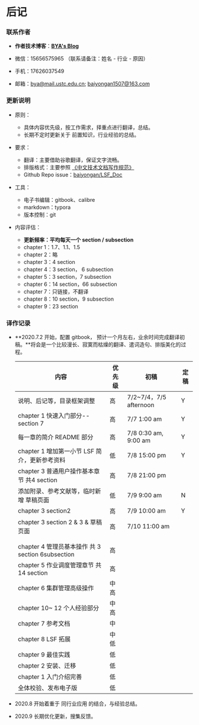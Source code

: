 # 后记

### 联系作者

- **作者技术博客**：[**BYA's Blog**](http://bya.cool)
- 微信：15656575965 （联系请备注：姓名 - 行业 - 原因）

- 手机：17626037549
- 邮箱：bya@mail.ustc.edu.cn;   baiyongan1507@163.com



### 更新说明

- 原则：

  - 具体内容优先级，按工作需求，择重点进行翻译，总结。
  - 长期不定时更新关于 前置知识，行业经验的总结。

- 要求：

  - 翻译：主要借助谷歌翻译，保证文字流畅。
  - 排版格式：主要参照 [《中文技术文档写作规范》](https://github.com/ruanyf/document-style-guide)
  - Github Repo issue：[baiyongan/LSF_Doc](https://github.com/baiyongan/LSF_Doc)

- 工具：

  - 电子书编辑：gitbook、calibre
  - markdown：typora
  - 版本控制：git

- 内容评估：

  - **更新频率：平均每天一个 section / subsection**
  - chapter 1：1.7、1.1、1.5
  - chapter 2：略
  - chapter 3：4 section 
  - chapter 4：3 section， 6 subsection
  - chapter 5：3 section，7 subsection
  - chapter 6：14 section，66 subsection
  - chapter 7：只链接，不翻译
  - chapter 8：10 section，9 subsection
  - chapter 9：23 section
  
  

### 译作记录

- **2020.7.2 开始，配置 gitbook， 预计一个月左右，业余时间完成翻译初稿。**将会是一个比较漫长、寂寞而枯燥的翻译、遣词造句、排版美化的过程。
  
  | 内容                                              | 优先级 | 初稿                   | 定稿 |
  | ------------------------------------------------- | ------ | ---------------------- | ---- |
  | 说明、后记等，目录框架调整                        | 高     | 7/2~7/4，7/5 afternoon | Y    |
  | chapter 1 快速入门部分--section 7                 | 高     | 7/7 1:00 am            | Y    |
  | 每一章的简介 README 部分                          | 高     | 7/8 0:30 am, 9:00 am   | Y    |
  | chapter 1 增加第一小节 LSF 简介，更新参考资料     | 低     | 7/8 15:00 pm           | Y    |
  | chapter 3 普通用户操作基本章节 共4 section        | 高     | 7/8 21:00 pm           |      |
  | 添加附录、参考文献等，临时新增 草稿页面           | 低     | 7/9 9:00 am            | N    |
  | chapter 3 section2                                | 高     | 7/9 10:00 am           | Y    |
  | chapter 3 section 2 & 3 & 草稿页面                | 高     | 7/10 11:00 am          |      |
  |                                                   |        |                        |      |
  |                                                   |        |                        |      |
  | chapter 4 管理员基本操作 共 3 section 6subsection | 高     |                        |      |
  | chapter 5 作业调度管理章节 共 14 section          | 高     |                        |      |
  | chapter 6 集群管理高级操作                        | 中高   |                        |      |
  | chapter 10~ 12 个人经验部分                       | 中高   |                        |      |
  | chapter 7 参考文档                                | 中     |                        |      |
  | chapter 8 LSF 拓展                                | 中低   |                        |      |
  | chapter 9 最佳实践                                | 低     |                        |      |
  | chapter 2 安装、迁移                              | 低     |                        |      |
  | chapter 1 入门介绍完善                            | 低     |                        |      |
  | 全体校验、发布电子版                              | 低     |                        |      |
  



- 2020.8 开始着重于 同行业应用 的结合，与经验总结。
- 2020.9 长期优化更新，搜集反馈。



